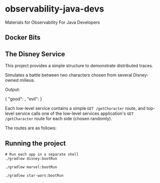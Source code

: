 # observability-java-devs
Materials for Observability For Java Developers

## Docker Bits

## The Disney Service

This project provides a simple structure to demonstrate distributed traces.

Simulates a battle between two characters chosen from several Disney-owned milieus.

Output:

{
  "good": <char1>,
  "evil": <char1>
}

Each low-level service contains a simple `GET /getCharacter` route, and top-level service calls one of the low-level services
application's `GET /getCharacter` route for each side (chosen randomly).  

The routes are as follows:



## Running the project

```shell
# Run each app in a separate shell
./gradlew disney:bootRun

./gradlew marvel:bootRun

./gradlew star-wars:bootRun
```
